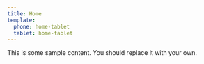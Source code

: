 ```yaml
---
title: Home
template: 
  phone: home-tablet
  tablet: home-tablet
---
```


This is some sample content. You should replace it with your own.
